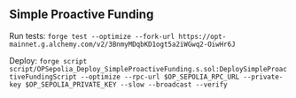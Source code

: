 ## Simple Proactive Funding

Run tests: `forge test --optimize --fork-url https://opt-mainnet.g.alchemy.com/v2/3BnmyMDqbKD1ogt5a2iWGwq2-OiwHr6J`

Deploy: `forge script script/OPSepolia_Deploy_SimpleProactiveFunding.s.sol:DeploySimpleProactiveFundingScript --optimize --rpc-url $OP_SEPOLIA_RPC_URL --private-key $OP_SEPOLIA_PRIVATE_KEY --slow --broadcast --verify`